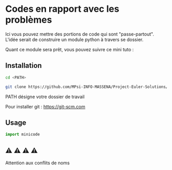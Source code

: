 # Codes en rapport avec les problèmes

Ici vous pouvez mettre des portions de code qui sont "passe-partout".
L'idée serait de construire un module python à travers se dossier.

Quant ce module sera prêt, vous pouvez suivre ce mini tuto :

## Installation

```bash
cd <PATH>

git clone https://github.com/MPsi-INFO-MASSENA/Project-Euler-Solutions/minicode
```
PATH désigne votre dossier de travail

Pour installer git : https://git-scm.com

## Usage

```python
import minicode
```


## :warning: :warning: :warning: :warning:

Attention aux conflits de noms
